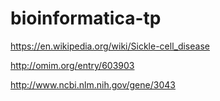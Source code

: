 # bioinformatica-tp

https://en.wikipedia.org/wiki/Sickle-cell_disease

http://omim.org/entry/603903

http://www.ncbi.nlm.nih.gov/gene/3043
